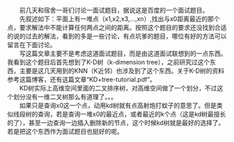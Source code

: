 　　前几天和宿舍一哥们讨论一面试题目，据说这是百度的一个面试题目。  
　　先叙述如下：平面上有一堆点（x1,x2,x3,...,xn）,找出与x0距离最近的那个点，要求解法中不能计算任何两点之间的距离。按照这个题目的要求还没找到合适的说的过去的解法，看到的多是一些讨论，有点坑爹的题目，哪位有好的方法可以留言在下面讨论。  
　　写这篇文章主要不是考虑这道面试题目，而是由这道面试联想到的一点东西。我看到这个题目后首先想到了K-D树（k-dimension tree），之前研究过这个东西，主要是这几天用到的KNN（K近邻）也涉及到了这个东西。关于K-D树的资料参考这篇博客，还有这篇文章“KD+tree-tutorial.pdf”。  
　　KD树实际上高维空间里面的二叉排序树，对高维空间做了一个划分，不过这个划分没有一维二叉树那么有道理了。。。  
　　如果只是查询x0这一个点，动用kd树就有点高射炮打蚊子的意思了。但是类似线段树的查询，若是查询一堆x0的最近点，或者最近的k个点（这是kd树最擅长的了），甚至一边查询一边插入删除新的节点，这个时候kd树就是最好的选择了。若是把这个东西作为面试题目也挺好的呢。

